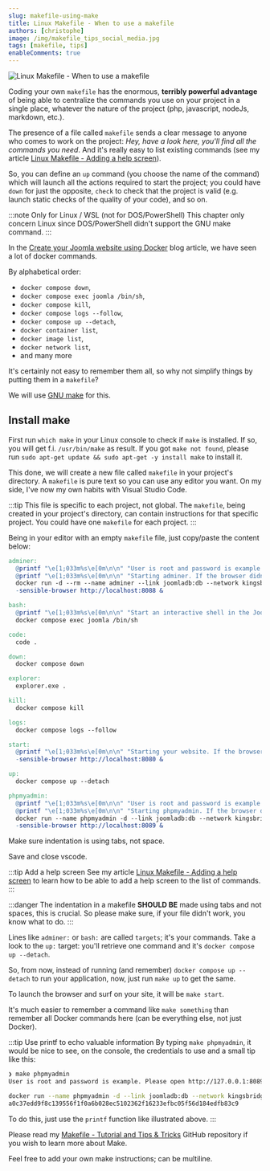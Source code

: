 ```yaml
---
slug: makefile-using-make
title: Linux Makefile - When to use a makefile
authors: [christophe]
image: /img/makefile_tips_social_media.jpg
tags: [makefile, tips]
enableComments: true
---
```

![Linux Makefile - When to use a makefile](/img/makefile_tips_banner.jpg)

Coding your own `makefile` has the enormous, **terribly powerful advantage** of being able to centralize the commands you use on your project in a single place, whatever the nature of the project (php, javascript, nodeJs, markdown, etc.).

The presence of a file called `makefile` sends a clear message to anyone who comes to work on the project: *Hey, have a look here, you'll find all the commands you need*. And it's really easy to list existing commands (see my article [Linux Makefile - Adding a help screen](/blog/makefile-help)).

So, you can define an `up` command (you choose the name of the command) which will launch all the actions required to start the project; you could have `down` for just the opposite, `check` to check that the project is valid (e.g. launch static checks of the quality of your code), and so on.

<!-- truncate -->

:::note Only for Linux / WSL (not for DOS/PowerShell)
This chapter only concern Linux since DOS/PowerShell didn't support the GNU make command.
:::

In the [Create your Joomla website using Docker](/blog/docker-joomla) blog article, we have seen a lot of docker commands.

By alphabetical order:

* `docker compose down`,
* `docker compose exec joomla /bin/sh`,
* `docker compose kill`,
* `docker compose logs --follow`,
* `docker compose up --detach`,
* `docker container list`,
* `docker image list`,
* `docker network list`,
* and many more

It's certainly not easy to remember them all, so why not simplify things by putting them in a `makefile`?

We will use [GNU make](https://www.gnu.org/software/make/) for this.

## Install make

First run `which make` in your Linux console to check if `make` is installed. If so, you will get f.i. `/usr/bin/make` as result. If you got `make not found`, please run `sudo apt-get update && sudo apt-get -y install make` to install it.

This done, we will create a new file called `makefile` in your project's directory. A `makefile` is pure text so you can use any editor you want. On my side, I've now my own habits with Visual Studio Code.

:::tip This file is specific to each project, not global.
The `makefile`, being created in your project's directory, can contain instructions for that specific project. You could have one `makefile` for each project.
:::

Being in your editor with an empty `makefile` file, just copy/paste the content below:

<Snippets filename="makefile">

```makefile
adminer:
  @printf "\e[1;033m%s\e[0m\n\n" "User is root and password is example. Please open http://127.0.0.1:8088?server=joomladb&username=root&db=joomla_db to open Adminer."
  @printf "\e[1;033m%s\e[0m\n\n" "Starting adminer. If the browser didn't open automatically, please surf to http://127.0.0.1:8088?server=joomladb&username=root&db=joomla_db to open adminer."
  docker run -d --rm --name adminer --link joomladb:db --network kingsbridge_default -p 8088:8080 adminer
  -sensible-browser http://localhost:8088 &

bash:
  @printf "\e[1;033m%s\e[0m\n\n" "Start an interactive shell in the Joomla Docker container; type exit to quit"
  docker compose exec joomla /bin/sh

code:
  code .

down:
  docker compose down

explorer:
  explorer.exe .

kill:
  docker compose kill

logs:
  docker compose logs --follow

start:
  @printf "\e[1;033m%s\e[0m\n\n" "Starting your website. If the browser didn't open automatically, please surf to http://127.0.0.1:8080 to open your site."
  -sensible-browser http://localhost:8080 &

up:
  docker compose up --detach

phpmyadmin:
  @printf "\e[1;033m%s\e[0m\n\n" "User is root and password is example. Please open http://127.0.0.1:8089 to open phpmyadmin."
  @printf "\e[1;033m%s\e[0m\n\n" "Starting phpmyadmin. If the browser didn't open automatically, please surf to http://127.0.0.1:8089 to open phpmyadmin."
  docker run --name phpmyadmin -d --link joomladb:db --network kingsbridge_default -p 8089:80 phpmyadmin
  -sensible-browser http://localhost:8089 &
```

</Snippets>

Make sure indentation is using tabs, not space.

Save and close vscode.

:::tip Add a help screen
See my article [Linux Makefile - Adding a help screen](/blog/makefile-help) to learn how to be able to add a help screen to the list of commands.
:::

:::danger
The indentation in a makefile **SHOULD BE** made using tabs and not spaces, this is crucial. So please make sure, if your file didn't work, you know what to do.
:::

Lines like `adminer:` or `bash:` are called `targets`; it's your commands. Take a look to the `up:` target: you'll retrieve one command and it's `docker compose up --detach`.

So, from now, instead of running (and remember) `docker compose up --detach` to run your application, now, just run `make up` to get the same.

To launch the browser and surf on your site, it will be `make start`.

It's much easier to remember a command like `make something` than remember all Docker commands here (can be everything else, not just Docker).

:::tip Use printf to echo valuable information
By typing `make phpmyadmin`, it would be nice to see, on the console, the credentials to use and a small tip like this:

```bash
❯ make phpmyadmin
User is root and password is example. Please open http://127.0.0.1:8089 to open phpmyadmin.

docker run --name phpmyadmin -d --link joomladb:db --network kingsbridge_default -p 8089:80 phpmyadmin
a0c37edd9f8c139556f1f0a6b028ec5102362f16233efbc05f56d184edfb83c9
```

To do this, just use the `printf` function like illustrated above.
:::

Please read my [Makefile - Tutorial and Tips & Tricks](https://github.com/cavo789/makefile_tips) GitHub repository if you wish to learn more about Make.

Feel free to add your own make instructions; can be multiline.
